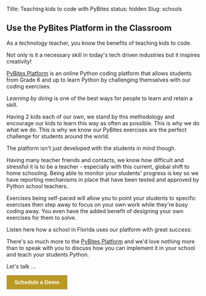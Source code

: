 Title: Teaching kids to code with PyBites
status: hidden
Slug: schools

## Use the PyBites Platform in the Classroom

As a technology teacher, you know the benefits of teaching kids to code.

Not only is it a necessary skill in today's tech driven industries but it inspires creativity!

[PyBites Platform](http://codechalleng.es/) is an online Python coding platform that allows students from Grade 6 and up to learn Python by challenging themselves with our coding exercises.

_Learning by doing_ is one of the best ways for people to learn and retain a skill.

Having 2 kids each of our own, we stand by this methodology and encourage our kids to learn this way as often as possible. This is why we do what we do. This is why we know our PyBites exercises are the perfect challenge for students around the world.

The platform isn't just developed with the students in mind though.

Having many teacher friends and contacts, we know how difficult and stressful it is to be a teacher - especially with this current, global shift to home schooling. Being able to monitor your students' progress is key so we have reporting mechanisms in place that have been tested and approved by Python school teachers.

Exercises being self-paced will allow you to point your students to specific exercises then step away to focus on your own work while they're busy coding away. You even have the added benefit of designing your own exercises for them to solve.

Listen here how a school in Florida uses our platform with great success:

<div id="buzzsprout-player-7487428"></div>
<script src="https://www.buzzsprout.com/1501156/7487428-009-how-codechalleng-es-is-being-used-in-the-classroom.js?container_id=buzzsprout-player-7487428&player=small" type="text/javascript" charset="utf-8"></script>

There's so much more to the [PyBites Platform](http://codechalleng.es/) and we'd love nothing more than to speak with you to discuss how you can implement it in your school and teach your students Python.

Let's talk ...

<!-- ScheduleOnce button START -->
<p class="buttonWrapper">
	<button id="SOIBTN_pybites-platform" style="background: #BA9926; color: #ffffff; padding: 10px 20px; border: 1px solid #c8c8c8; font: bold 14px Arial; cursor: pointer;" data-height="580" data-psz="00" data-so-page="pybites-platform" data-delay="1">Schedule a Demo</button>
</p>
<script type="text/javascript" src="https://cdn.oncehub.com/mergedjs/so.js"></script>
<!-- ScheduleOnce button END -->
